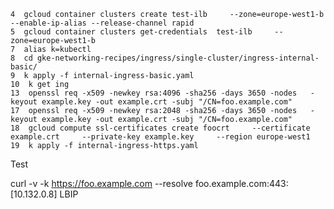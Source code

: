     4  gcloud container clusters create test-ilb     --zone=europe-west1-b --enable-ip-alias --release-channel rapid
    5  gcloud container clusters get-credentials  test-ilb     --zone=europe-west1-b
    7  alias k=kubectl
    8  cd gke-networking-recipes/ingress/single-cluster/ingress-internal-basic/
    9  k apply -f internal-ingress-basic.yaml
    10  k get ing
    13  openssl req -x509 -newkey rsa:4096 -sha256 -days 3650 -nodes   -keyout example.key -out example.crt -subj "/CN=foo.example.com"
    17  openssl req -x509 -newkey rsa:2048 -sha256 -days 3650 -nodes   -keyout example.key -out example.crt -subj "/CN=foo.example.com"
    18  gcloud compute ssl-certificates create foocrt     --certificate example.crt     --private-key example.key     --region europe-west1
    19  k apply -f internal-ingress-https.yaml
   
   Test
   
   curl -v -k https://foo.example.com --resolve foo.example.com:443:[10.132.0.8] LBIP 
